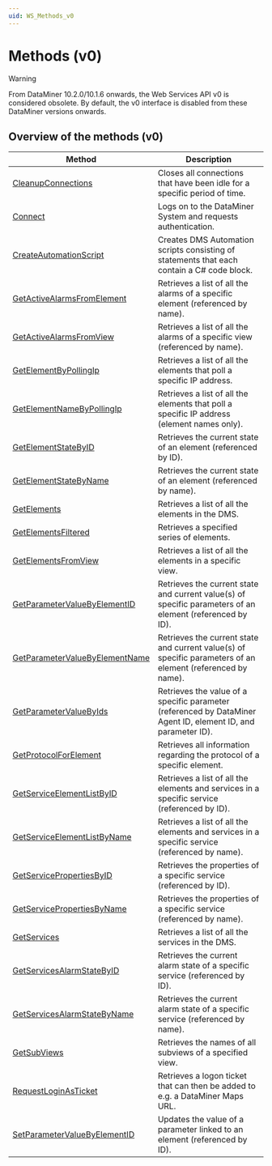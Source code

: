 ```yaml
---
uid: WS_Methods_v0
---
```


# Methods (v0)

> [!WARNING]
> From DataMiner 10.2.0/10.1.6 onwards, the Web Services API v0 is considered obsolete. By default, the v0 interface is disabled from these DataMiner versions onwards.

## Overview of the methods (v0)

| Method | Description |
|--|--|
| [CleanupConnections](xref:CleanupConnections) | Closes all connections that have been idle for a specific period of time. |
| [Connect](xref:Connect) | Logs on to the DataMiner System and requests authentication. |
| [CreateAutomationScript](xref:CreateAutomationScript) | Creates DMS Automation scripts consisting of statements that each contain a C# code block. |
| [GetActiveAlarmsFromElement](xref:GetActiveAlarmsFromElement) | Retrieves a list of all the alarms of a specific element (referenced by name). |
| [GetActiveAlarmsFromView](xref:GetActiveAlarmsFromView) | Retrieves a list of all the alarms of a specific view (referenced by name). |
| [GetElementByPollingIp](xref:GetElementByPollingIp) | Retrieves a list of all the elements that poll a specific IP address. |
| [GetElementNameByPollingIp](xref:GetElementNameByPollingIp) | Retrieves a list of all the elements that poll a specific IP address (element names only). |
| [GetElementStateByID](xref:GetElementStateByID) | Retrieves the current state of an element (referenced by ID). |
| [GetElementStateByName](xref:GetElementStateByName) | Retrieves the current state of an element (referenced by name). |
| [GetElements](xref:GetElements) | Retrieves a list of all the elements in the DMS. |
| [GetElementsFiltered](xref:GetElementsFiltered) | Retrieves a specified series of elements. |
| [GetElementsFromView](xref:GetElementsFromView) | Retrieves a list of all the elements in a specific view. |
| [GetParameterValueByElementID](xref:GetParameterValueByElementID) | Retrieves the current state and current value(s) of specific parameters of an element (referenced by ID). |
| [GetParameterValueByElementName](xref:GetParameterValueByElementName) | Retrieves the current state and current value(s) of specific parameters of an element (referenced by name). |
| [GetParameterValueByIds](xref:GetParameterValueByIds) | Retrieves the value of a specific parameter (referenced by DataMiner Agent ID, element ID, and parameter ID). |
| [GetProtocolForElement](xref:GetProtocolForElement) | Retrieves all information regarding the protocol of a specific element. |
| [GetServiceElementListByID](xref:GetServiceElementListByID) | Retrieves a list of all the elements and services in a specific service (referenced by ID). |
| [GetServiceElementListByName](xref:GetServiceElementListByName) | Retrieves a list of all the elements and services in a specific service (referenced by name). |
| [GetServicePropertiesByID](xref:GetServicePropertiesByID) | Retrieves the properties of a specific service (referenced by ID). |
| [GetServicePropertiesByName](xref:GetServicePropertiesByName) | Retrieves the properties of a specific service (referenced by name). |
| [GetServices](xref:GetServices) | Retrieves a list of all the services in the DMS. |
| [GetServicesAlarmStateByID](xref:GetServicesAlarmStateByID) | Retrieves the current alarm state of a specific service (referenced by ID). |
| [GetServicesAlarmStateByName](xref:GetServicesAlarmStateByName) | Retrieves the current alarm state of a specific service (referenced by name). |
| [GetSubViews](xref:GetSubViews) | Retrieves the names of all subviews of a specified view. |
| [RequestLoginAsTicket](xref:RequestLoginAsTicket1) | Retrieves a logon ticket that can then be added to e.g. a DataMiner Maps URL. |
| [SetParameterValueByElementID](xref:SetParameterValueByElementID) | Updates the value of a parameter linked to an element (referenced by ID). |
